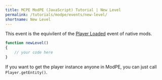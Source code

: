```yaml
---
title: MCPE ModPE (JavaScript) Tutorial | New Level
permalink: /tutorials/modpe/events/new-level/
shortname: New Level
---
```

This event is the equivilent of the [Player Loaded](../../native/events/player-loaded) event of native mods.

```javascript
function newLevel()
{
	// your code here
}
```

If you want to get the player instance anyone in ModPE, you can just call `Player.getEntity()`.
